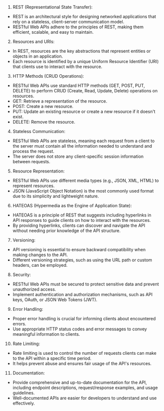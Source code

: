 1. REST (Representational State Transfer):

- REST is an architectural style for designing networked applications that rely on a stateless, client-server communication model.
- RESTful Web APIs adhere to the principles of REST, making them efficient, scalable, and easy to maintain.

2. Resources and URIs:

- In REST, resources are the key abstractions that represent entities or objects in an application.
- Each resource is identified by a unique Uniform Resource Identifier (URI) that clients use to interact with the resource.

3. HTTP Methods (CRUD Operations):

- RESTful Web APIs use standard HTTP methods (GET, POST, PUT, DELETE) to perform CRUD (Create, Read, Update, Delete) operations on resources.
- GET: Retrieve a representation of the resource.
- POST: Create a new resource.
- PUT: Update an existing resource or create a new resource if it doesn't exist.
- DELETE: Remove the resource.

4. Stateless Communication:

- RESTful Web APIs are stateless, meaning each request from a client to the server must contain all the information needed to understand and process the request.
- The server does not store any client-specific session information between requests.

5. Resource Representation:

- RESTful Web APIs use different media types (e.g., JSON, XML, HTML) to represent resources.
- JSON (JavaScript Object Notation) is the most commonly used format due to its simplicity and lightweight nature.

6. HATEOAS (Hypermedia as the Engine of Application State):

- HATEOAS is a principle of REST that suggests including hyperlinks in API responses to guide clients on how to interact with the resources.
- By providing hyperlinks, clients can discover and navigate the API without needing prior knowledge of the API structure.

7. Versioning:

- API versioning is essential to ensure backward compatibility when making changes to the API.
- Different versioning strategies, such as using the URL path or custom headers, can be employed.

8. Security:

- RESTful Web APIs must be secured to protect sensitive data and prevent unauthorized access.
- Implement authentication and authorization mechanisms, such as API keys, OAuth, or JSON Web Tokens (JWT).

9. Error Handling:

- Proper error handling is crucial for informing clients about encountered errors.
- Use appropriate HTTP status codes and error messages to convey meaningful information to clients.

10. Rate Limiting:

- Rate limiting is used to control the number of requests clients can make to the API within a specific time period.
- It helps prevent abuse and ensures fair usage of the API's resources.

11. Documentation:

- Provide comprehensive and up-to-date documentation for the API, including endpoint descriptions, request/response examples, and usage guidelines.
- Well-documented APIs are easier for developers to understand and use effectively.